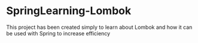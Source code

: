 # SpringLearning-Lombok
This project has been created simply to learn about Lombok and how it can be used with Spring to increase efficiency
